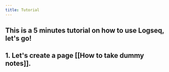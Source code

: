 ```yaml
---
title: Tutorial
---
```


## This is a 5 minutes tutorial on how to use Logseq, let's go!
## 1. Let's create a page [[How to take dummy notes]].
